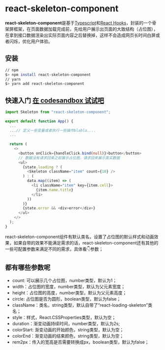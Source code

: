 # react-skeleton-component

**react-skeleton-component**是基于[Typescript](https://www.typescriptlang.org)和[React Hooks](https://zh-hans.reactjs.org/docs/hooks-reference.html)，封装的一个骨架屏框架，在页面数据加载完成前，先给用户展示出页面的大致结构（占位图），在拿到接口数据渲染出实际页面内容之后替换掉，这样不会造成网页长时间白屏或者闪烁，优化用户体验。

## 安装

```bash
// npm
$> npm install react-skeleton-component
// yarn
$> yarn add react-skeleton-component
```

## 快速入门 [在 codesandbox 试试吧](https://codesandbox.io/s/rh39pr?file=/src/App.tsx)
```ts
import Skeleton from "react-skeleton-component";
    
export default function App() {
  ...
  ...// 定义一些变量或者执行一些操作blabla....
  ...
  
  return (
    <>
      <button onClick={handleClick.bind(null)}>button</button>
      // 数据没有请求回来之前展示占位图，请求回来展示真实数据
      <ul>
        {state.loading ? (
          <Skeleton className="item" count={10} /> 
        ) : (
          data.map((item) => (
            <li className="item" key={item.cell}>
              {item.name.title}
            </li>
          ))
        )}
        {state.error && <div>error</div>}
      </ul>
    </>
  );
}
```
react-skeleton-component组件有默认类名，设置了占位图的默认样式和动画效果，如果自带的效果不能满足需求的话，react-skeleton-component还有其他的一些可配置参数来满足不同的需求，具体看👇参数；
## 都有哪些参数呢
- count: 可以展示几个占位图，number类型，默认为1；
- width：占位图的宽度，number类型，默认为父元素宽度；
- height：占位图的高度，number类型，默认为父元素高度；
- circle: 占位图是否为圆形，boolean类型，默认为false；
- className：类名，string类型，默认自带了“react-loading-skeleton”类名；
- style：样式，React.CSSProperties类型，默认为空；
- duration：渐变动画持续时间，number类型，默认为2s;
- colorStart: 渐变动画的开始颜色，string类型，默认为空；
- colorEnd：渐变动画的结束颜色，string类型，默认为空；
- rem2px：传入的宽高是否需要转换成px，boolean类型，默认为false；


